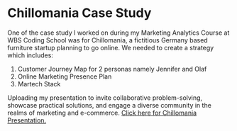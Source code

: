 # Chillomania Case Study

One of the case study I worked on during my Marketing Analytics Course at WBS Coding School was for Chillomania, a fictitious Germany based furniture startup planning to go online. 
We needed to create a strategy which includes:

1. Customer Journey Map for 2 personas namely Jennifer and Olaf
2. Online Marketing Presence Plan
3. Martech Stack

Uploading my presentation to invite collaborative problem-solving, showcase practical solutions, and engage a diverse community in the realms of marketing and e-commerce.
 <a href="https://www.canva.com/design/DAF5lDdDIoM/HOpbZa_LEXw5uxAwyY73xg/edit?utm_content=DAF5lDdDIoM&utm_campaign=designshare&utm_medium=link2&utm_source=sharebutton"> Click here for Chillomania Presentation.

